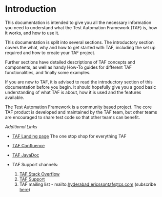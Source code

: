 <head>
   <title>Introduction</title>
</head>

# Introduction

This documentation is intended to give you all the necessary information you need to understand what the
Test Automation Framework (TAF) is, how it works, and how to use it.

This documentation is split into several sections. The introductory section covers the what, why and how to get started
with TAF, including the set up required and how to create your TAF project.

Further sections have detailed descriptions of TAF concepts and components, as well as handy How-To guides for
different TAF functionalities, and finally some examples.

If you are new to TAF, it is advised to read the introductory section of this documentation before you begin.
It should hopefully give you a good basic understanding of what TAF is about, how it is used and the features available.

The Test Automation Framework is a community based project. The core TAF product is developed and maintained by the
TAF team, but other teams are encouraged to share test code so that other teams can benefit.

*Additional Links*

- [TAF Landing page](https://taf.seli.wh.rnd.internal.ericsson.com/) The one stop shop for everything TAF
- [TAF Confluence](https://confluence-oss.seli.wh.rnd.internal.ericsson.com/display/TAF/TAF+User+Area)
- [TAF JavaDoc](https://taf.seli.wh.rnd.internal.ericsson.com/apidocs/Latest/index.html)
- TAF Support channels:

    1. [TAF Stack Overflow](http://taf-stackoverflow.lmera.ericsson.se)
    2. [TAF Support](https://confluence-oss.seli.wh.rnd.internal.ericsson.com/display/TAF/TAF+Support)
    3. TAF mailing list - mailto:hyderabad.ericssontaf@tcs.com (subscribe [here](https://confluence-oss.seli.wh.rnd.internal.ericsson.com/display/TAF/TAF-Users+Mail+List))
